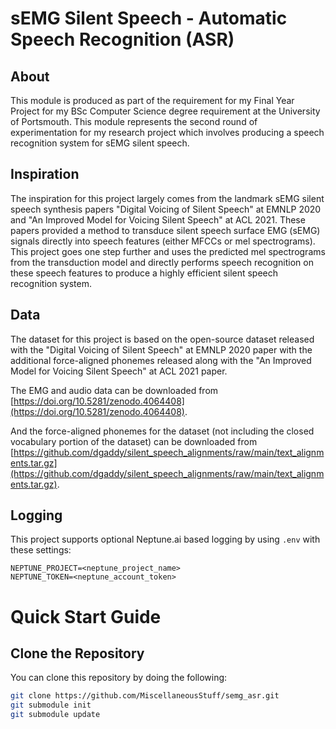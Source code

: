 # sEMG Silent Speech - Automatic Speech Recognition (ASR)

## About

This module is produced as part of the requirement for my Final Year Project for my BSc Computer Science degree requirement at the University of Portsmouth. This module represents
the second round of experimentation for my research project which involves
producing a speech recognition system for sEMG silent speech.

## Inspiration

The inspiration for this project largely comes from the landmark sEMG silent speech
synthesis papers "Digital Voicing of Silent Speech" at EMNLP 2020 and
"An Improved Model for Voicing Silent Speech" at ACL 2021. These papers provided
a method to transduce silent speech surface EMG (sEMG) signals directly
into speech features (either MFCCs or mel spectrograms). This project goes one step
further and uses the predicted mel spectrograms from the transduction model and
directly performs speech recognition on these speech features to produce a highly
efficient silent speech recognition system.

## Data

The dataset for this project is based on the open-source dataset released
with the "Digital Voicing of Silent Speech" at EMNLP 2020 paper with
the additional force-aligned phonemes released along with the
"An Improved Model for Voicing Silent Speech" at ACL 2021 paper.

The EMG and audio data can be downloaded from
[https://doi.org/10.5281/zenodo.4064408](https://doi.org/10.5281/zenodo.4064408).

And the force-aligned phonemes for the dataset (not including the closed
vocabulary portion of the dataset) can be downloaded from
[https://github.com/dgaddy/silent_speech_alignments/raw/main/text_alignments.tar.gz](https://github.com/dgaddy/silent_speech_alignments/raw/main/text_alignments.tar.gz).

## Logging

This project supports optional Neptune.ai based logging by using `.env` with
these settings:

```
NEPTUNE_PROJECT=<neptune_project_name>
NEPTUNE_TOKEN=<neptune_account_token>
```

# Quick Start Guide

## Clone the Repository

You can clone this repository by doing the following:

```bash
git clone https://github.com/MiscellaneousStuff/semg_asr.git
git submodule init
git submodule update
```